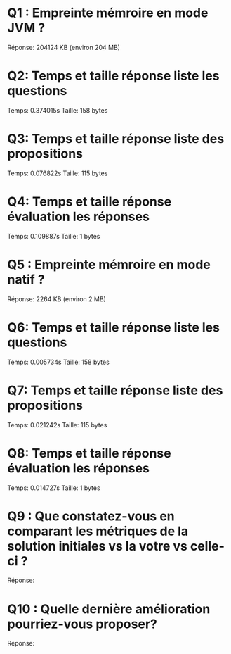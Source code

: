 # Q1 : Empreinte mémroire en mode JVM ?
Réponse: 204124 KB (environ 204 MB)

# Q2: Temps et  taille  réponse   liste les questions
Temps: 0.374015s
Taille: 158 bytes

# Q3: Temps et  taille  réponse  liste des propositions
Temps: 0.076822s
Taille: 115 bytes

# Q4: Temps et  taille  réponse  évaluation les réponses
Temps: 0.109887s
Taille: 1 bytes

# Q5 : Empreinte mémroire en mode natif ?
Réponse: 2264 KB (environ 2 MB)

# Q6: Temps et  taille  réponse   liste les questions
Temps: 0.005734s
Taille: 158 bytes

# Q7: Temps et  taille  réponse  liste des propositions
Temps: 0.021242s
Taille: 115 bytes

# Q8: Temps et  taille  réponse  évaluation les réponses
Temps: 0.014727s
Taille: 1 bytes

# Q9 :  Que constatez-vous en comparant les métriques de la solution  initiales vs la votre vs celle-ci ?
Réponse:

# Q10 : Quelle dernière amélioration pourriez-vous proposer?
Réponse:
